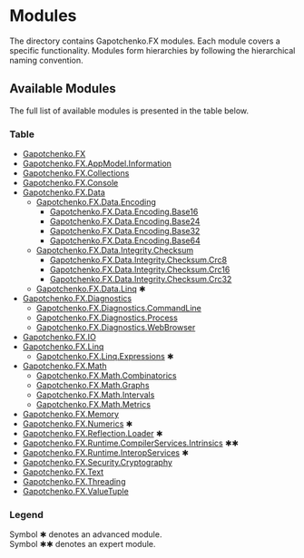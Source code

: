 ﻿# Modules

The directory contains Gapotchenko.FX modules.
Each module covers a specific functionality.
Modules form hierarchies by following the hierarchical naming convention.

## Available Modules

The full list of available modules is presented in the table below.

### Table

- [Gapotchenko.FX](Catalog/Gapotchenko.FX#readme)
- [Gapotchenko.FX.AppModel.Information](Catalog/AppModel/Gapotchenko.FX.AppModel.Information#readme)
- [Gapotchenko.FX.Collections](Catalog/Gapotchenko.FX.Collections#readme)
- [Gapotchenko.FX.Console](Catalog/Gapotchenko.FX.Console#readme)
- [Gapotchenko.FX.Data](Catalog/Data/Encoding/Gapotchenko.FX.Data.Encoding#readme)
  - [Gapotchenko.FX.Data.Encoding](Catalog/Data/Encoding/Gapotchenko.FX.Data.Encoding#readme)
    - [Gapotchenko.FX.Data.Encoding.Base16](Catalog/Data/Encoding/Gapotchenko.FX.Data.Encoding.Base16#readme)
    - [Gapotchenko.FX.Data.Encoding.Base24](Catalog/Data/Encoding/Gapotchenko.FX.Data.Encoding.Base24#readme)
    - [Gapotchenko.FX.Data.Encoding.Base32](Catalog/Data/Encoding/Gapotchenko.FX.Data.Encoding.Base32#readme)
    - [Gapotchenko.FX.Data.Encoding.Base64](Catalog/Data/Encoding/Gapotchenko.FX.Data.Encoding.Base64#readme)
  - [Gapotchenko.FX.Data.Integrity.Checksum](Catalog/Data/Integrity/Checksum/Gapotchenko.FX.Data.Integrity.Checksum#readme)
    - [Gapotchenko.FX.Data.Integrity.Checksum.Crc8](Catalog/Data/Integrity/Checksum/Gapotchenko.FX.Data.Integrity.Checksum.Crc8#readme)
    - [Gapotchenko.FX.Data.Integrity.Checksum.Crc16](Catalog/Data/Integrity/Checksum/Gapotchenko.FX.Data.Integrity.Checksum.Crc16#readme)
    - [Gapotchenko.FX.Data.Integrity.Checksum.Crc32](Catalog/Data/Integrity/Checksum/Gapotchenko.FX.Data.Integrity.Checksum.Crc32#readme)
  - [Gapotchenko.FX.Data.Linq](Catalog/Data/Linq/Gapotchenko.FX.Data.Linq#readme) ✱
- [Gapotchenko.FX.Diagnostics](Catalog/Diagnostics/Gapotchenko.FX.Diagnostics.CommandLine#readme)
  - [Gapotchenko.FX.Diagnostics.CommandLine](Catalog/Diagnostics/Gapotchenko.FX.Diagnostics.CommandLine#readme)
  - [Gapotchenko.FX.Diagnostics.Process](Catalog/Diagnostics/Gapotchenko.FX.Diagnostics.Process#readme)
  - [Gapotchenko.FX.Diagnostics.WebBrowser](Catalog/Diagnostics/Gapotchenko.FX.Diagnostics.WebBrowser#readme)
- [Gapotchenko.FX.IO](Catalog/Gapotchenko.FX.IO#readme)
- [Gapotchenko.FX.Linq](Catalog/Linq/Gapotchenko.FX.Linq#readme)
  - [Gapotchenko.FX.Linq.Expressions](Catalog/Linq/Gapotchenko.FX.Linq.Expressions#readme) ✱
- [Gapotchenko.FX.Math](Catalog/Math/Gapotchenko.FX.Math#readme)
  - [Gapotchenko.FX.Math.Combinatorics](Catalog/Math/Gapotchenko.FX.Math.Combinatorics#readme)
  - [Gapotchenko.FX.Math.Graphs](Catalog/Math/Gapotchenko.FX.Math.Graphs#readme)
  - [Gapotchenko.FX.Math.Intervals](Catalog/Math/Gapotchenko.FX.Math.Intervals#readme)
  - [Gapotchenko.FX.Math.Metrics](Catalog/Math/Gapotchenko.FX.Math.Metrics#readme)
- [Gapotchenko.FX.Memory](Catalog/Gapotchenko.FX.Memory#readme)
- [Gapotchenko.FX.Numerics](Catalog/Gapotchenko.FX.Numerics#readme) ✱
- [Gapotchenko.FX.Reflection.Loader](Catalog/Reflection/Gapotchenko.FX.Reflection.Loader#readme) ✱
- [Gapotchenko.FX.Runtime.CompilerServices.Intrinsics](Catalog/Runtime/Gapotchenko.FX.Runtime.CompilerServices.Intrinsics#readme) ✱✱
- [Gapotchenko.FX.Runtime.InteropServices](Catalog/Runtime/Gapotchenko.FX.Runtime.InteropServices#readme) ✱
- [Gapotchenko.FX.Security.Cryptography](Catalog/Security/Gapotchenko.FX.Security.Cryptography#readme)
- [Gapotchenko.FX.Text](Catalog/Gapotchenko.FX.Text#readme)
- [Gapotchenko.FX.Threading](Catalog/Gapotchenko.FX.Threading#readme)
- [Gapotchenko.FX.ValueTuple](Catalog/Gapotchenko.FX.ValueTuple#readme)

### Legend

Symbol ✱ denotes an advanced module.  
Symbol ✱✱ denotes an expert module.
